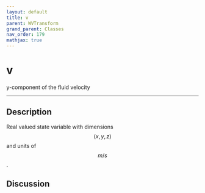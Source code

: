 ```yaml
---
layout: default
title: v
parent: WVTransform
grand_parent: Classes
nav_order: 179
mathjax: true
---
```


#  v

y-component of the fluid velocity


---

## Description
Real valued state variable with dimensions $$(x,y,z)$$ and units of $$m/s$$.

## Discussion

